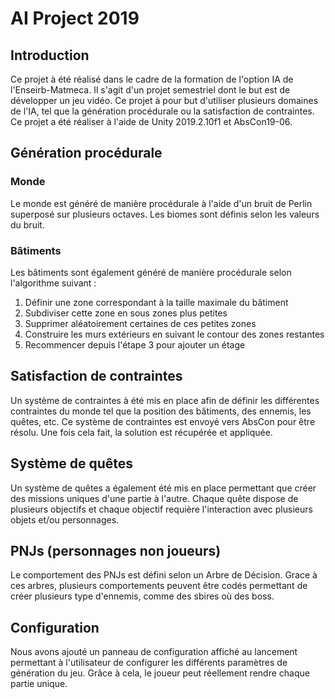 ﻿# AI Project 2019

## Introduction

Ce projet à été réalisé dans le cadre de la formation de l'option IA de l'Enseirb-Matmeca. Il s'agit d'un projet semestriel dont le but est de développer un jeu vidéo. Ce projet à pour but d'utiliser plusieurs domaines de l'IA, tel que la génération procédurale ou la satisfaction de contraintes.  
Ce projet a été réaliser à l'aide de Unity 2019.2.10f1 et AbsCon19-06.

## Génération procédurale

### Monde
Le monde est généré de manière procédurale à l'aide d'un bruit de Perlin superposé sur plusieurs octaves. Les biomes sont définis selon les valeurs du bruit.

### Bâtiments
Les bâtiments sont également généré de manière procédurale selon l'algorithme suivant :
1. Définir une zone correspondant à la taille maximale du bâtiment
2. Subdiviser cette zone en sous zones plus petites
3. Supprimer aléatoirement certaines de ces petites zones
4. Construire les murs extérieurs en suivant le contour des zones restantes
5. Recommencer depuis l'étape 3 pour ajouter un étage

## Satisfaction de contraintes

Un système de contraintes à été mis en place afin de définir les différentes contraintes du monde tel que la position des bâtiments, des ennemis, les quêtes, etc. Ce système de contraintes est envoyé vers AbsCon pour être résolu. Une fois cela fait, la solution est récupérée et appliquée.

## Système de quêtes

Un système de quêtes a également été mis en place permettant que créer des missions uniques d'une partie à l'autre. Chaque quête dispose de plusieurs objectifs et chaque objectif requière l'interaction avec plusieurs objets et/ou personnages.

## PNJs (personnages non joueurs)

Le comportement des PNJs est défini selon un Arbre de Décision. Grace à ces arbres, plusieurs comportements peuvent être codés permettant de créer plusieurs type d'ennemis, comme des sbires où des boss.

## Configuration

Nous avons ajouté un panneau de configuration affiché au lancement permettant à l'utilisateur de configurer les différents paramètres de génération du jeu. Grâce à cela, le joueur peut réellement rendre chaque partie unique.
